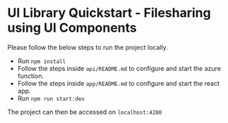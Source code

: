 # UI Library Quickstart - Filesharing using UI Components

Please follow the below steps to run the project locally.
- Run `npm install`
- Follow the steps inside `api/README.md` to configure and start the azure function.
- Follow the steps inside `app/README.md` to configure and start the react app.
- Run `npm run start:dev`

The project can then be accessed on `localhost:4280`
